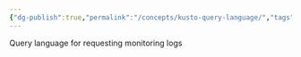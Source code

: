 ```yaml
---
{"dg-publish":true,"permalink":"/concepts/kusto-query-language/","tags":["concept/SRE/cloud/azure"]}
---
```



Query language for requesting monitoring logs